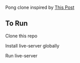 Pong clone inspired by [This Post](https://thoughtbot.com/blog/pong-clone-in-javascript)


## To Run

Clone this repo

Install live-server globally

Run live-server
